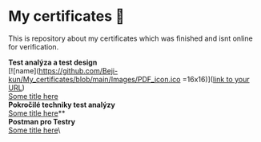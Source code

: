 
  # My certificates  📝  
  This is repository about my certificates which was finished and isnt online for verification.
  
  **Test analýza a test design**\
  [![name](https://github.com/Beji-kun/My_certificates/blob/main/Images/PDF_icon.ico =16x16)]([link to your URL](https://stackoverflow.com/questions/61071158/add-image-with-link-in-githubs-readme-md))\
  [Some title here]()\
  **Pokročilé techniky test analýzy**\
  [Some title here]()**\
  **Postman pro Testry**\
  [Some title here]()\